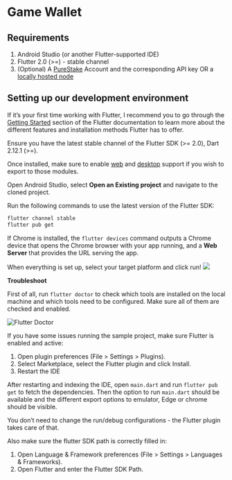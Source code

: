 # Game Wallet


## Requirements
1. Android Studio (or another Flutter-supported IDE)
2. Flutter 2.0 (>=) - stable channel
3. (Optional) A [PureStake](../../tutorials/getting-started-purestake-api-service/) Account and the corresponding API key OR a [locally hosted node](../../docs/run-a-node/setup/install/)

## Setting up our development environment

If it’s your first time working with Flutter, I recommend you to go through the [Getting Started](https://flutter.dev/docs/get-started/install) section of the Flutter documentation to learn more about the different features and installation methods Flutter has to offer.

Ensure you have the latest stable channel of the Flutter SDK (>= 2.0), Dart 2.12.1 (>=).

Once installed, make sure to enable [web](https://flutter.dev/docs/get-started/web) and [desktop](https://flutter.dev/desktop) support if you wish to export to those modules.

Open Android Studio, select **Open an Existing project** and navigate to the cloned project.

Run the following commands to use the latest version of the Flutter SDK:
```bash
flutter channel stable
flutter pub get
```

If Chrome is installed, the ```flutter devices``` command outputs a Chrome device that opens the Chrome browser with your app running, and a **Web Server** that provides the URL serving the app.

When everything is set up, select your target platform and click run!
![](https://i.imgur.com/mNaZkww.png)


**Troubleshoot**

First of all, run ```flutter doctor``` to check which tools are installed on the local machine and which tools need to be configured. Make sure all of them are checked and enabled.

![Flutter Doctor](https://i.imgur.com/zHs9lcr.png)

If you have some issues running the sample project, make sure Flutter is enabled and active:

1. Open plugin preferences (File > Settings > Plugins).
2. Select Marketplace, select the Flutter plugin and click Install.
3. Restart the IDE

After restarting and indexing the IDE, open ```main.dart``` and run ```flutter pub get``` to fetch the dependencies.
Then the option to run ```main.dart``` should be available and the different export options to emulator, Edge or chrome should be visible.

You don’t need to change the run/debug configurations - the Flutter plugin takes care of that.

Also make sure the flutter SDK path is correctly filled in:
1. Open Language & Framework preferences (File > Settings > Languages & Frameworks).
2. Open Flutter and enter the Flutter SDK Path.
